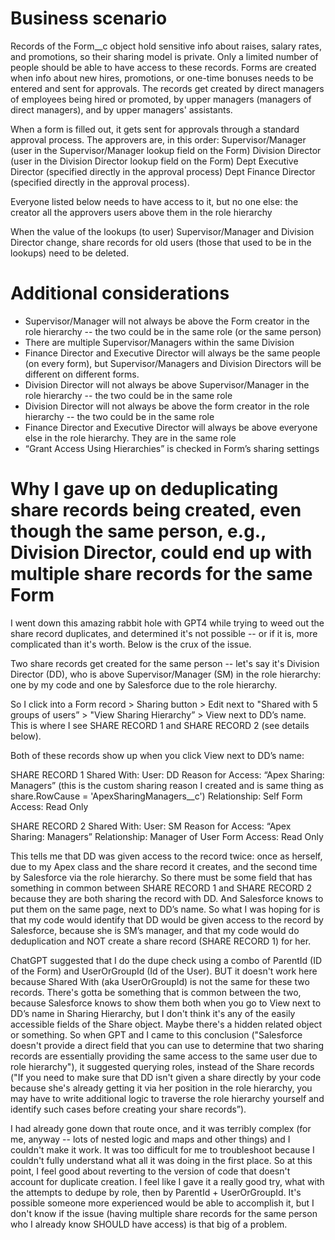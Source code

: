 # Business scenario


Records of the Form__c object hold sensitive info about raises, salary rates, and promotions, so their sharing model is private. Only a limited number of people should be able to have access to these records. Forms are created when info about new hires, promotions, or one-time bonuses needs to be entered and sent for approvals. The records get created by direct managers of employees being hired or promoted, by upper managers (managers of direct managers), and by upper managers' assistants.


When a form is filled out, it gets sent for approvals through a standard approval process. The approvers are, in this order: 
Supervisor/Manager (user in the Supervisor/Manager lookup field on the Form)
Division Director (user in the Division Director lookup field on the Form)
Dept Executive Director (specified directly in the approval process)
Dept Finance Director (specified directly in the approval process).


Everyone listed below needs to have access to it, but no one else:
the creator
all the approvers
users above them in the role hierarchy


When the value of the lookups (to user) Supervisor/Manager and Division Director change, share records for old users (those that used to be in the lookups) need to be deleted.


# Additional considerations


- Supervisor/Manager will not always be above the Form creator in the role hierarchy -- the two could be in the same role (or the same person)
- There are multiple Supervisor/Managers within the same Division
- Finance Director and Executive Director will always be the same people (on every form), but Supervisor/Managers and Division Directors will be different on different forms.
- Division Director will not always be above Supervisor/Manager in the role hierarchy -- the two could be in the same role
- Division Director will not always be above the form creator in the role hierarchy -- the two could be in the same role
- Finance Director and Executive Director will always be above everyone else in the role hierarchy. They are in the same role
-  “Grant Access Using Hierarchies” is checked in Form’s sharing settings


# Why I gave up on deduplicating share records being created, even though the same person, e.g., Division Director, could end up with multiple share records for the same Form
I went down this amazing rabbit hole with GPT4 while trying to weed out the share record duplicates, and determined it's not possible -- or if it is, more complicated than it's worth. Below is the crux of the issue.

Two share records get created for the same person  -- let's say it's Division Director (DD), who is above Supervisor/Manager (SM) in the role hierarchy: one by my code and one by Salesforce due to the role hierarchy.  

So I click into a Form record > Sharing button > Edit next to "Shared with 5 groups of users” > "View Sharing Hierarchy” > View next to DD’s name. This is where I see SHARE RECORD 1 and SHARE RECORD 2 (see details below). 

Both of these records show up when you click View next to DD’s name:

SHARE RECORD 1
Shared With: User: DD
Reason for Access: “Apex Sharing: Managers” (this is the custom sharing reason I created and is same thing as share.RowCause = 'ApexSharingManagers__c')
Relationship: Self
Form Access: Read Only

SHARE RECORD 2
Shared With: User: SM
Reason for Access: “Apex Sharing: Managers”
Relationship: Manager of User
Form Access: Read Only

This tells me that DD was given access to the record twice: once as herself, due to my Apex class and the share record it creates, and the second time by Salesforce via the role hierarchy. So there must be some field that has something in common between SHARE RECORD 1 and SHARE RECORD 2 because they are both sharing the record with DD. And Salesforce knows to put them on the same page, next to DD’s name. So what I was hoping for is that my code would identify that DD would be given access to the record by Salesforce, because she is SM’s manager, and that my code would do deduplication and NOT create a share record (SHARE RECORD 1) for her.

ChatGPT suggested that I do the dupe check using a combo of ParentId (ID of the Form) and UserOrGroupId (Id of the User). BUT it doesn't work here because Shared With (aka UserOrGroupId) is not the same for these two records. There's gotta be something that is common between the two, because Salesforce knows to show them both when you go to View next to DD’s  name in Sharing Hierarchy, but I don't think it's any of the easily accessible fields of the Share object. Maybe there's a hidden related object or something. So when GPT and I came to this conclusion ("Salesforce doesn't provide a direct field that you can use to determine that two sharing records are essentially providing the same access to the same user due to role hierarchy"), it suggested querying roles, instead of the Share records ("If you need to make sure that DD isn't given a share directly by your code because she's already getting it via her position in the role hierarchy, you may have to write additional logic to traverse the role hierarchy yourself and identify such cases before creating your share records”).

I had already gone down that route once, and it was terribly complex (for me, anyway -- lots of nested logic and maps and other things) and I couldn't make it work. It was too difficult for me to troubleshoot because I couldn't fully understand what all it was doing in the first place. So at this point, I feel good about reverting to the version of code that doesn't account for duplicate creation. I feel like I gave it a really good try, what with the attempts to dedupe by role, then by ParentId + UserOrGroupId. It's possible someone more experienced would be able to accomplish it, but I don't know if the issue (having multiple share records for the same person who I already know SHOULD have access) is that big of a problem.

